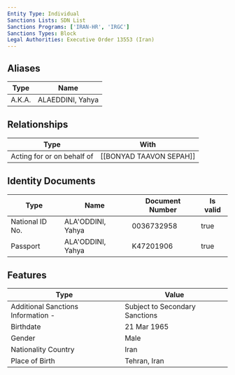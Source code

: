 ```yaml
---
Entity Type: Individual
Sanctions Lists: SDN List
Sanctions Programs: ['IRAN-HR', 'IRGC']
Sanctions Types: Block
Legal Authorities: Executive Order 13553 (Iran)
---
```


## Aliases
| Type  | Name      | 
|-------|-----------|
| A.K.A. | ALAEDDINI, Yahya |

## Relationships
| Type  | With      | 
|-------|-----------|
| Acting for or on behalf of | [[BONYAD TAAVON SEPAH]] |

## Identity Documents
| Type  | Name      | Document Number | Is valid |
|-------|-----------|-----------------|----------|
| National ID No. | ALA'ODDINI, Yahya | 0036732958 | true |
| Passport | ALA'ODDINI, Yahya | K47201906 | true |

## Features
| Type  | Value      |
|-------|------------|
| Additional Sanctions Information - | Subject to Secondary Sanctions |
| Birthdate | 21 Mar 1965 |
| Gender | Male |
| Nationality Country | Iran |
| Place of Birth | Tehran, Iran |
